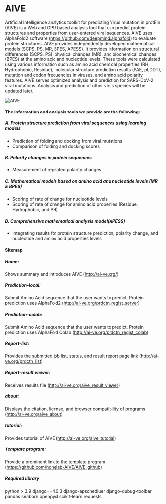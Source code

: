 AIVE
===============

Artificial Intelligence analytics toolkit for predicting Virus mutation in protEin (AIVE) is a Web and GPU based analysis tool that can predict protein structures and properties from user-entered viral sequences. AIVE uses AlphaFold2 software (https://github.com/deepmind/alphafold) to evaluate protein structures. AIVE provides independently developed mathematical models (SCPS, PS, MR, BPES, APESS). It provides information on structural differences (SCPS, PS), physical changes (MR), and biochemical changes (BPES) at the amino acid and nucleotide levels. These tools were calculated using various information such as amino acid chemical properties (RH, Hydrophobic, Residue), molecular structure prediction results (PAE, pLDDT), mutation and codon frequencies in viruses, and amino acid polarity features. AIVE serves optimized analysis and prediction for SARS-CoV-2 viral mutations. Analysis and prediction of other virus species will be updated later.

<img src="http://ai-ve.org/static/img/main/img_aive.png" alt="AIVE"/>

#### The information and analysis tools we provide are the following:
##### A. Protein structure prediction from viral sequences using learning models
* Prediction of folding and docking from viral mutations
* Comparison of folding and docking scores

##### B. Polarity changes in protein sequences
* Measurement of repeated polarity changes

##### C. Mathematical models based on amino acid and nucleotide levels (MR & BPES)
* Scoring of rate of change for nucleotide levels
* Scoring of rate of change for amino acid properties (Residue, Hydrophobic, and PH)

##### D. Comprehensive mathematical analysis model(APESS)
* Integrating results for protein structure prediction, polarity change, and nucleotide and amino acid properties levels

#### Sitemap
##### Home: 
Shows summary and introduces AIVE (http://ai-ve.org/)
##### Prediction-local: 
Submit Amino Acid sequence that the user wants to predict. Protein prediction uses AlphaFold2 (http://ai-ve.org/prdctn_regist_server)
##### Prediction-colab: 
Submit Amino Acid sequence that the user wants to predict. Protein prediction uses AlphaFold Colab (http://ai-ve.org/prdctn_regist_colab)
##### Report-list: 
Provides the submitted job list, status, and result report page link (http://ai-ve.org/prdctn_list)
##### Report-result viewer: 
Receives results file (http://ai-ve.org/aive_result_viewer)
##### about: 
Displays the citation, license, and browser compatibility of programs (http://ai-ve.org/aive_about)
##### tutorial: 
Provides tutorial of AIVE (http://ai-ve.org/aive_tutorial)
##### Template program: 
Provide a prominent link to the template program (https://github.com/honglab-AIVE/AIVE_github)
##### Required library
python > 3.9 django==4.0.3 django-apschedluer django-dubug-toolbar pandas seaborn openpyxl scikit-learn requests